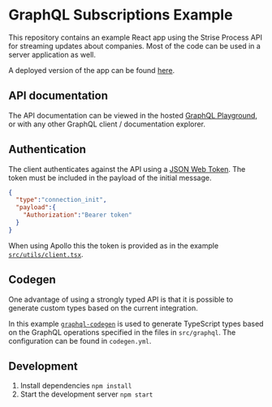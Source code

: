 # GraphQL Subscriptions Example

This repository contains an example React app using the Strise Process API for streaming updates about companies. Most of the code can be used in a server application as well.

A deployed version of the app can be found [here](https://files.strise.ai/graphql-subscriptions-example).

## API documentation

The API documentation can be viewed in the hosted [GraphQL Playground](https://graphql.strise.ai/process/graphiql), or with any other GraphQL client / documentation explorer.

## Authentication

The client authenticates against the API using a [JSON Web Token](https://jwt.io/). The token must be included in the payload of the initial message.

```json
{
  "type":"connection_init",
  "payload":{
    "Authorization":"Bearer token"
  }
}
```

When using Apollo this the token is provided as in the example [`src/utils/client.tsx`](src/utils/client.tsx).

## Codegen

One advantage of using a strongly typed API is that it is possible to generate custom types based on the current integration.

In this example [`graphql-codegen`](https://graphql-code-generator.com/) is used to generate TypeScript types based on the GraphQL operations specified in the files in `src/graphql`. The configuration can be found in `codegen.yml`.

## Development

1. Install dependencies `npm install`
2. Start the development server `npm start`
